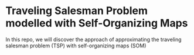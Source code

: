 # Traveling Salesman Problem modelled with Self-Organizing Maps

In this repo, we will discover the approach of approximating the traveling salesman problem (TSP) with self-organizing maps (SOM)
